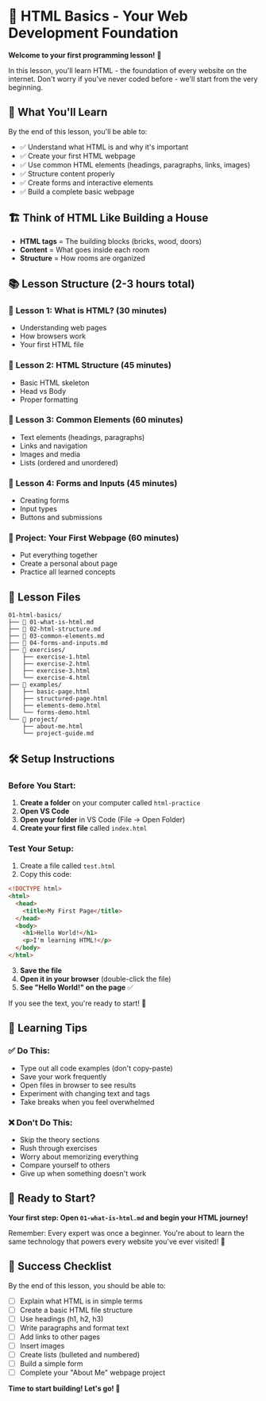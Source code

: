 # 📄 HTML Basics - Your Web Development Foundation

**Welcome to your first programming lesson!** 🎉

In this lesson, you'll learn HTML - the foundation of every website on the internet. Don't worry if you've never coded before - we'll start from the very beginning.

## 🎯 What You'll Learn

By the end of this lesson, you'll be able to:

- ✅ Understand what HTML is and why it's important
- ✅ Create your first HTML webpage
- ✅ Use common HTML elements (headings, paragraphs, links, images)
- ✅ Structure content properly
- ✅ Create forms and interactive elements
- ✅ Build a complete basic webpage

## 🏗️ Think of HTML Like Building a House

- **HTML tags** = The building blocks (bricks, wood, doors)
- **Content** = What goes inside each room
- **Structure** = How rooms are organized

## 📚 Lesson Structure (2-3 hours total)

### 📖 **Lesson 1: What is HTML?** (30 minutes)

- Understanding web pages
- How browsers work
- Your first HTML file

### 📖 **Lesson 2: HTML Structure** (45 minutes)

- Basic HTML skeleton
- Head vs Body
- Proper formatting

### 📖 **Lesson 3: Common Elements** (60 minutes)

- Text elements (headings, paragraphs)
- Links and navigation
- Images and media
- Lists (ordered and unordered)

### 📖 **Lesson 4: Forms and Inputs** (45 minutes)

- Creating forms
- Input types
- Buttons and submissions

### 🚀 **Project: Your First Webpage** (60 minutes)

- Put everything together
- Create a personal about page
- Practice all learned concepts

## 📁 Lesson Files

```
01-html-basics/
├── 📖 01-what-is-html.md
├── 📖 02-html-structure.md
├── 📖 03-common-elements.md
├── 📖 04-forms-and-inputs.md
├── 📁 exercises/
│   ├── exercise-1.html
│   ├── exercise-2.html
│   ├── exercise-3.html
│   └── exercise-4.html
├── 📁 examples/
│   ├── basic-page.html
│   ├── structured-page.html
│   ├── elements-demo.html
│   └── forms-demo.html
└── 📁 project/
    ├── about-me.html
    └── project-guide.md
```

## 🛠️ Setup Instructions

### Before You Start:

1. **Create a folder** on your computer called `html-practice`
2. **Open VS Code**
3. **Open your folder** in VS Code (File → Open Folder)
4. **Create your first file** called `index.html`

### Test Your Setup:

1. Create a file called `test.html`
2. Copy this code:

```html
<!DOCTYPE html>
<html>
  <head>
    <title>My First Page</title>
  </head>
  <body>
    <h1>Hello World!</h1>
    <p>I'm learning HTML!</p>
  </body>
</html>
```

3. **Save the file**
4. **Open it in your browser** (double-click the file)
5. **See "Hello World!" on the page** ✅

If you see the text, you're ready to start! 🎉

## 📝 Learning Tips

### ✅ **Do This:**

- Type out all code examples (don't copy-paste)
- Save your work frequently
- Open files in browser to see results
- Experiment with changing text and tags
- Take breaks when you feel overwhelmed

### ❌ **Don't Do This:**

- Skip the theory sections
- Rush through exercises
- Worry about memorizing everything
- Compare yourself to others
- Give up when something doesn't work

## 🚀 Ready to Start?

**Your first step: Open `01-what-is-html.md` and begin your HTML journey!**

Remember: Every expert was once a beginner. You're about to learn the same technology that powers every website you've ever visited! 💪

## 🎯 Success Checklist

By the end of this lesson, you should be able to:

- [ ] Explain what HTML is in simple terms
- [ ] Create a basic HTML file structure
- [ ] Use headings (h1, h2, h3)
- [ ] Write paragraphs and format text
- [ ] Add links to other pages
- [ ] Insert images
- [ ] Create lists (bulleted and numbered)
- [ ] Build a simple form
- [ ] Complete your "About Me" webpage project

**Time to start building! Let's go! 🚀**
